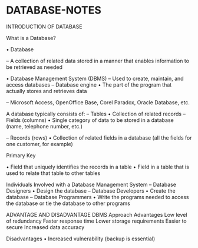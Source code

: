 # DATABASE-NOTES


INTRODUCTION OF DATABASE


What is a Database?

• Database

– A collection of related data stored in a manner that
enables information to be retrieved as needed

• Database Management System (DBMS)
– Used to create, maintain, and access databases
– Database engine
• The part of the program that actually stores and
retrieves data

– Microsoft Access, OpenOffice Base, Corel Paradox, Oracle
Database, etc.

A database typically consists of:
– Tables
• Collection of related records
– Fields (columns)
• Single category of data to be stored in a database
(name, telephone number, etc.)

– Records (rows)
• Collection of related fields in a database (all the fields
for one customer, for example)



Primary Key

• Field that uniquely identifies the records in a table
• Field in a table that is used to relate that table to other
tables






Individuals Involved with a Database Management System
– Database Designers
• Design the database
– Database Developers
• Create the database
– Database Programmers
• Write the programs needed to access the database or
tie the database to other programs


ADVANTAGE AND DISADVANTAGE DBMS Approach
Advantages
 Low level of redundancy
Faster response time
 Lower storage requirements
Easier to secure
 Increased data accuracy

 Disadvantages
• Increased vulnerability (backup is essential)
